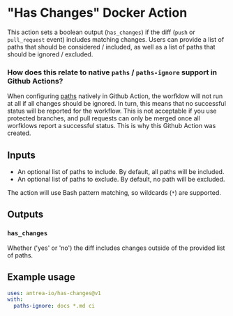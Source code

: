 # "Has Changes" Docker Action

This action sets a boolean output (`has_changes`) if the diff (`push` or
`pull_request` event) includes matching changes. Users can provide a list of
paths that should be considered / included, as well as a list of paths that
should be ignored / excluded.

### How does this relate to native `paths` / `paths-ignore` support in Github Actions?

When configuring
[paths](https://docs.github.com/en/actions/using-workflows/workflow-syntax-for-github-actions#onpushpull_requestpull_request_targetpathspaths-ignore)
natively in Github Action, the worfklow will not run at all if all changes
should be ignored. In turn, this means that no successful status will be
reported for the workflow. This is not acceptable if you use protected branches,
and pull requests can only be merged once all worfklows report a successful
status. This is why this Github Action was created.

## Inputs

* An optional list of paths to include. By default, all paths will be included.
* An optional list of paths to exclude. By default, no path will be excluded.

The action will use Bash pattern matching, so wildcards (`*`) are supported.

## Outputs

### `has_changes`

Whether ('yes' or 'no') the diff includes changes outside of the provided list
of paths.

## Example usage

```yaml
uses: antrea-io/has-changes@v1
with:
  paths-ignore: docs *.md ci
```
